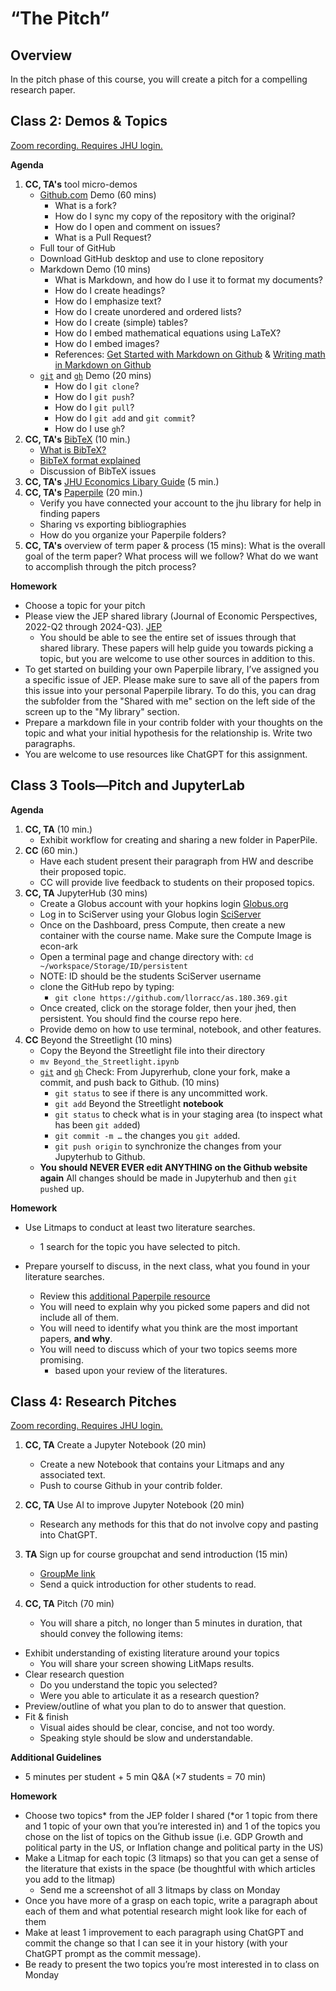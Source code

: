 # “The Pitch”

## Overview

In the pitch phase of this course, you will create a pitch for a compelling
research paper.

## Class 2: Demos & Topics



[Zoom recording. Requires JHU login.]()

**Agenda**
1. **CC, TA's** tool micro-demos 
    - [Github.com](https://github.com) Demo (60 mins)
        - What is a fork?
        - How do I sync my copy of the repository with the original?
        - How do I open and comment on issues?
        - What is a Pull Request?
     - Full tour of GitHub
     - Download GitHub desktop and use to clone repository 
    - Markdown Demo (10 mins)
        - What is Markdown, and how do I use it to format my documents?
        - How do I create headings?
        - How do I emphasize text?
        - How do I create unordered and ordered lists?
        - How do I create (simple) tables?
        - How do I embed mathematical equations using LaTeX?
        - How do I embed images?
        - References: [Get Started with Markdown on Github](https://docs.github.com/en/get-started/writing-on-github/getting-started-with-writing-and-formatting-on-github/basic-writing-and-formatting-syntax) & [Writing math in Markdown on Github](https://docs.github.com/en/get-started/writing-on-github/working-with-advanced-formatting/writing-mathematical-expressions)
    - [`git`](https://docs.github.com/en/get-started/quickstart/hello-world) and [`gh`](https://cli.github.com/manual/examples) Demo (20 mins)
        - How do I `git clone`?
        - How do I `git push`?
        - How do I `git pull`?
        - How do I `git add` and `git commit`?
        - How do I use `gh`?
2. **CC, TA's** [BibTeX](https://www.bibtex.com) (10 min.)
    - [What is BibTeX?](https://www.bibtex.com/g/bibtex-format/#what-is-bibtex)
    - [BibTeX format explained](https://www.bibtex.com/g/bibtex-format/#bibtex-format-explained)
    - Discussion of BibTeX issues
3. **CC, TA's** [JHU Economics Libary Guide](https://guides.library.jhu.edu/economics) (5 min.)
4. **CC, TA's** [Paperpile](https://paperpile.com/) (20 min.)
    - Verify you have connected your account to the jhu library for help in finding papers
    - Sharing vs exporting bibliographies
    - How do you organize your Paperpile folders?
5. **CC, TA's** overview of term paper & process (15 mins): What is the overall goal of the term paper? What process will we follow? What do we want to accomplish through the pitch process?

**Homework**
- Choose a topic for your pitch
- Please view the JEP shared library (Journal of Economic Perspectives, 2022-Q2 through 2024-Q3). [JEP](https://paperpile.com/shared/JEP-Master-fXGs~p9Z6QT2ibDfuw3nruw)
    - You should be able to see the entire set of issues through that shared library. These papers will help guide you towards picking a topic, but you are welcome to use other sources in addition to this. 
- To get started on building your own Paperpile library, I’ve assigned you a specific issue of JEP. Please make sure to save all of the papers from this issue into your personal Paperpile library. To do this, you can drag the subfolder from the "Shared with me" section on the left side of the screen up to the "My library" section. 
- Prepare a markdown file in your contrib folder with your thoughts on the topic and what your initial hypothesis for the relationship is. Write two paragraphs. 
- You are welcome to use resources like ChatGPT for this assignment.

## Class 3 Tools—Pitch and JupyterLab

**Agenda**
1. **CC, TA** (10 min.)
    - Exhibit workflow for creating and sharing a new folder in PaperPile.
2. **CC** (60 min.)
    - Have each student present their paragraph from HW and describe their proposed topic.
    - CC will provide live feedback to students on their proposed topics.  
3. **CC, TA** JupyterHub (30 mins)
    - Create a Globus account with your hopkins login [Globus.org](https://www.globus.org/)
    - Log in to SciServer using your Globus login [SciServer](https://apps.sciserver.org/dashboard/)
    - Once on the Dashboard, press Compute, then create a new container with the course name. Make sure the Compute Image is econ-ark
    - Open a terminal page and change directory with: `cd ~/workspace/Storage/ID/persistent`
    - NOTE: ID should be the students SciServer username
    - clone the GitHub repo by typing:
        - `git clone https://github.com/llorracc/as.180.369.git`
    - Once created, click on the storage folder, then your jhed, then persistent. You should find the course repo here.  
    - Provide demo on how to use terminal, notebook, and other features.
4. **CC** Beyond the Streetlight (10 mins)
    - Copy the Beyond the Streetlight file into their directory
    - `mv Beyond_the_Streetlight.ipynb`
    - [`git`](https://docs.github.com/en/get-started/quickstart/hello-world) and [`gh`](https://cli.github.com/manual/examples) Check: From Jupyrerhub, clone your fork, make a commit, and push back to Github. (10 mins)
        - `git status` to see if there is any uncommitted work.
        - `git add` Beyond the Streetlight **notebook**
        - `git status` to check what is in your staging area (to inspect what has been `git add`ed)
        - `git commit -m …` the changes you `git add`ed.
        - `git push origin` to synchronize the changes from your Jupyterhub to Github.
    - **You should NEVER EVER edit ANYTHING on the Github website again** All changes should be made in Jupyterhub and then `git push`ed up.
    
**Homework**
- Use Litmaps to conduct at least two literature searches.

    - 1 search for the topic you have selected to pitch.
- Prepare yourself to discuss, in the next class, what you found in your literature searches.
    - Review this [additional Paperpile resource](https://www.youtube.com/watch?v=y7vDPfSr-k0)
    - You will need to explain why you picked some papers and did not include all of them.
    - You will need to identify what you think are the most important papers, **and why**.
    - You will need to discuss which of your two topics seems more promising.
        - based upon your review of the literatures.

## Class 4: Research Pitches

[Zoom recording. Requires JHU login.](https://livejohnshopkins-my.sharepoint.com/personal/mzahn2_jh_edu/_layouts/15/stream.aspx?id=%2Fpersonal%2Fmzahn2%5Fjh%5Fedu%2FDocuments%2FFall%202023%20AS%2E160%2E369%20Class%20Recordings%2F2023%2E09%2E25%20Class%204%2Emp4&nav=eyJyZWZlcnJhbEluZm8iOnsicmVmZXJyYWxBcHAiOiJPbmVEcml2ZUZvckJ1c2luZXNzIiwicmVmZXJyYWxBcHBQbGF0Zm9ybSI6IldlYiIsInJlZmVycmFsTW9kZSI6InZpZXciLCJyZWZlcnJhbFZpZXciOiJNeUZpbGVzTGlua0RpcmVjdCJ9fQ&nav=eyJyZWZlcnJhbEluZm8iOnsicmVmZXJyYWxBcHAiOiJPbmVEcml2ZUZvckJ1c2luZXNzIiwicmVmZXJyYWxBcHBQbGF0Zm9ybSI6IldlYiIsInJlZmVycmFsTW9kZSI6InZpZXciLCJyZWZlcnJhbFZpZXciOiJNeUZpbGVzTGlua0RpcmVjdCJ9fQ&ga=1)

1. **CC, TA** Create a Jupyter Notebook (20 min)
   - Create a new Notebook that contains your Litmaps and any associated text.
   - Push to course Github in your contrib folder.
  
2. **CC, TA** Use AI to improve Jupyter Notebook (20 min)
   - Research any methods for this that do not involve copy and pasting into ChatGPT.
  
3. **TA** Sign up for course groupchat and send introduction (15 min)
   - [GroupMe link](https://groupme.com/join_group/110309543/gWmJH3OW)
   - Send a quick introduction for other students to read.

4. **CC, TA** Pitch (70 min)
   - You will share a pitch, no longer than 5 minutes in duration, that should convey the following items:

- Exhibit understanding of existing literature around your topics 
    - You will share your screen showing LitMaps results.
- Clear research question 
    - Do you understand the topic you selected?
    - Were you able to articulate it as a research question?
- Preview/outline of what you plan to do to answer that question.
- Fit & finish
    - Visual aides should be clear, concise, and not too wordy.
    - Speaking style should be slow and understandable.

**Additional Guidelines**
- 5 minutes per student + 5 min Q&A (×7 students = 70 min)

**Homework**
- Choose two topics* from the JEP folder I shared (*or 1 topic from there and 1 topic of your own that you’re interested in) and 1 of the topics you chose on the list of topics on the Github issue (i.e. GDP Growth and political party in the US, or Inflation change and political party in the US)
- Make a Litmap for each topic (3 litmaps) so that you can get a sense of the literature that exists in the space (be thoughtful with which articles you add to the litmap)
  - Send me a screenshot of all 3 litmaps by class on Monday
- Once you have more of a grasp on each topic, write a paragraph about each of them and what potential research might look like for each of them
- Make at least 1 improvement to each paragraph using ChatGPT and commit the change so that I can see it in your history (with your ChatGPT prompt as the commit message).
- Be ready to present the two topics you’re most interested in to class on Monday
